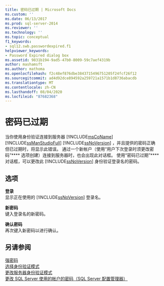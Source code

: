 ```yaml
---
title: 密码已过期 | Microsoft Docs
ms.custom: ''
ms.date: 06/13/2017
ms.prod: sql-server-2014
ms.reviewer: ''
ms.technology: ''
ms.topic: conceptual
f1_keywords:
- sql12.swb.passwordexpired.f1
helpviewer_keywords:
- Password Expired dialog box
ms.assetid: 9831b194-9ad5-47b0-8009-59c7aef4319b
author: mashamsft
ms.author: mathoma
ms.openlocfilehash: f2c48ef876dbe3843715496751205f24fcf26f12
ms.sourcegitcommit: ad4d92dce894592a259721a1571b1d8736abacdb
ms.translationtype: MT
ms.contentlocale: zh-CN
ms.lasthandoff: 08/04/2020
ms.locfileid: "87682368"
---
```

# <a name="password-expired"></a>密码已过期
  当你使用身份验证连接到服务器 [!INCLUDE[msCoName](../includes/msconame-md.md)] [!INCLUDE[ssManStudioFull](../includes/ssmanstudiofull-md.md)] [!INCLUDE[ssNoVersion](../includes/ssnoversion-md.md)] ，并且提供的密码正确但已过期时，将显示此错误。 通过一个新帐户（使用“用户下次登录时须更改密码”**** 选项创建）连接到服务器时，也会出现此对话框。 使用“密码已过期”**** 对话框，可以更改此 [!INCLUDE[ssNoVersion](../includes/ssnoversion-md.md)] 身份验证登录名的密码。  
  
## <a name="options"></a>选项  
 **登录**  
 显示正在使用的 [!INCLUDE[ssNoVersion](../includes/ssnoversion-md.md)] 登录名。  
  
 **新密码**  
 键入登录名的新密码。  
  
 **确认密码**  
 再次键入新密码以进行确认。  
  
## <a name="see-also"></a>另请参阅  
 [强密码](../relational-databases/security/strong-passwords.md)   
 [选择身份验证模式](../relational-databases/security/choose-an-authentication-mode.md)   
 [更改服务器身份验证模式](configure-windows/change-server-authentication-mode.md)   
 [更改 SQL Server 使用的帐户的密码（SQL Server 配置管理器）](configure-windows/scm-services-change-the-password-of-the-accounts-used.md)  
  
  
